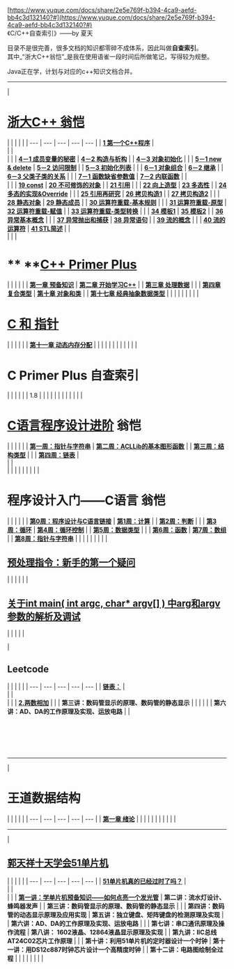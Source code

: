 [https://www.yuque.com/docs/share/2e5e769f-b394-4ca9-aefd-bb4c3d132140?#](https://www.yuque.com/docs/share/2e5e769f-b394-4ca9-aefd-bb4c3d132140?#) <br />《C/C++自查索引》——by 夏天

目录不是很完善，很多文档的知识都零碎不成体系，因此叫做**自查索引**。<br />其中_“浙大C++翁恺”_是我在使用语雀一段时间后所做笔记，写得较为规整。

Java正在学，计划与对应的c++知识文档合并。

---

| <a name="DkVIw"></a>
#     [浙大C++ 翁恺](https://www.yuque.com/phantom-n3odp/suwcyv/nagvca)
 |  |  |  |  |
| --- | --- | --- | --- | --- |
| [**1 第一个C++程序**](https://www.yuque.com/phantom-n3odp/suwcyv/gm7brk) | <br /> |  | <br /> |  |
| [**4－1 成员变量的秘密**](https://www.yuque.com/phantom-n3odp/suwcyv/vnzyy6) | [**4－2 构造与析构**](https://www.yuque.com/phantom-n3odp/suwcyv/avls66) |  | [**4－3 对象初始化**](https://www.yuque.com/phantom-n3odp/suwcyv/vtrulf) |  |
| [**5－1 new & delete**](https://www.yuque.com/phantom-n3odp/suwcyv/mdyc2h) | [**5－2 访问限制**](https://www.yuque.com/phantom-n3odp/suwcyv/ct4nxt) |  | [**5－3 初始化列表**](https://www.yuque.com/phantom-n3odp/suwcyv/frfce8) |  |
| [**6－1 对象组合**](https://www.yuque.com/phantom-n3odp/suwcyv/nxbgr2) | [**6－2 继承**](https://www.yuque.com/phantom-n3odp/suwcyv/gfyr89) |  | [**6－3 父类子类的关系**](https://www.yuque.com/phantom-n3odp/suwcyv/tku8fc) |  |
| [**7－1 函数缺省参数值**](https://www.yuque.com/phantom-n3odp/suwcyv/ok5ggh) | [**7－2 内联函数**](https://www.yuque.com/phantom-n3odp/suwcyv/hrvf89) |  | <br /> |  |
| [**19 const**](https://www.yuque.com/phantom-n3odp/suwcyv/nx7rbm) | [**20 不可修饰的对象**](https://www.yuque.com/phantom-n3odp/suwcyv/ebo4r4) |  | [**21 引用**](https://www.yuque.com/phantom-n3odp/suwcyv/rlmp26) |  |
| [**22 向上造型**](https://www.yuque.com/phantom-n3odp/suwcyv/xnxl1q) | [**23 多态性**](https://www.yuque.com/phantom-n3odp/suwcyv/zxu3mo) |  | [**24 多态的实现&Override**](https://www.yuque.com/phantom-n3odp/suwcyv/cxgwsr) |  |
| [**25 引用再研究**](https://www.yuque.com/phantom-n3odp/suwcyv/tszh7q) | [**26 拷贝构造1**](https://www.yuque.com/phantom-n3odp/suwcyv/firxs8) |  | [**27 拷贝构造2**](https://www.yuque.com/phantom-n3odp/suwcyv/wq3xae) |  |
| [**28 静态对象**](https://www.yuque.com/phantom-n3odp/suwcyv/wb2s8k) | [**29 静态成员**](https://www.yuque.com/phantom-n3odp/suwcyv/vx1na9) |  | [**30 运算符重载-基本规则**](https://www.yuque.com/phantom-n3odp/suwcyv/kq5pze) |  |
| [**31 运算符重载-原型**](https://www.yuque.com/phantom-n3odp/suwcyv/uvtrh6) | [**32 运算符重载-赋值**](https://www.yuque.com/phantom-n3odp/suwcyv/auegqb) |  | [**33 运算符重载-类型转换**](https://www.yuque.com/phantom-n3odp/suwcyv/besrhw) |  |
| [**34 模板1**](https://www.yuque.com/phantom-n3odp/suwcyv/rca92r) | [**35 模板2**](https://www.yuque.com/phantom-n3odp/suwcyv/psxtux) |  | [**36 异常基本概念**](https://www.yuque.com/phantom-n3odp/suwcyv/gu8ebg) |  |
| [**37 异常抛出和捕获**](https://www.yuque.com/phantom-n3odp/suwcyv/nma2l3) | [**38 异常语句**](https://www.yuque.com/phantom-n3odp/suwcyv/wfedex) |  | [**39 流的概念**](https://www.yuque.com/phantom-n3odp/suwcyv/bfbl8a) |  |
| [**40 流的运算符**](https://www.yuque.com/phantom-n3odp/suwcyv/ul0zlf) | [**41 STL简述**](https://www.yuque.com/phantom-n3odp/suwcyv/tu8d2g) |  | <br /> |  |
| <a name="GUVkP"></a>
# **         **[**C++ Primer Plus**](https://www.yuque.com/phantom-n3odp/suwcyv/val69o)
 |  |  |  |  |
| [**第一章 预备知识**](https://www.yuque.com/phantom-n3odp/suwcyv/ziog13) | [**第二章 开始学习C++**](https://www.yuque.com/phantom-n3odp/suwcyv/en7bzu) |  | [**第三章 处理数据**](https://www.yuque.com/phantom-n3odp/suwcyv/eaims5) |  |
| [**第四章 复合类型**](https://www.yuque.com/phantom-n3odp/suwcyv/cg8ap2) | [**第十章 对象和类**](https://www.yuque.com/phantom-n3odp/suwcyv/ygvkrb) |  | [**第十七章 经典抽象数据类型**](https://www.yuque.com/phantom-n3odp/suwcyv/uwi56q) |  |
|  |  |  |  |  |
| <a name="UkMTz"></a>
#        [C 和 指针](https://www.yuque.com/phantom-n3odp/suwcyv/idevyb)
 |  |  |  |  |
| [**第十一章 动态内存分配**](https://www.yuque.com/phantom-n3odp/suwcyv/yvt7ax) |  |  |  |  |
|  |  |  |  |  |
| <a name="ZX33a"></a>
#       C Primer Plus 自查索引
 |  |  |  |  |
| 1.8 |  |  |  |  |
|  |  |  |  |  |
| <a name="rRpRn"></a>
#      [C语言程序设计进阶](https://www.yuque.com/phantom-n3odp/suwcyv/ufm485) 翁恺
 |  |  |  |  |
| [**第一周：指针与字符串**](https://www.yuque.com/phantom-n3odp/suwcyv/kimqbm) | [**第二周：ACLLib的基本图形函数**](https://www.yuque.com/phantom-n3odp/suwcyv/bhkqwd) |  | [**第三周：结构类型**](https://www.yuque.com/phantom-n3odp/suwcyv/kn49cm) |  |
| [**第四周：链表**](https://www.yuque.com/phantom-n3odp/suwcyv/nrwnpq) | <br /> |  | <br /> |  |
|  |  |  |  |  |
| <a name="rAzrO"></a>
# 程序设计入门——C语言  翁恺
 |  |  |  |  |
| [**第0周：程序设计与C语言链接**](https://www.yuque.com/phantom-n3odp/suwcyv/rn4795) | [**第1周：计算**](https://www.yuque.com/phantom-n3odp/suwcyv/lqpxxv) |  | [**第2周：判断**](https://www.yuque.com/phantom-n3odp/suwcyv/pn8mlu) |  |
| [**第3周：循环**](https://www.yuque.com/phantom-n3odp/suwcyv/vc4msw) | [**第4周：循环控制**](https://www.yuque.com/phantom-n3odp/suwcyv/rgsa4w) |  | [**第5周：数据类型**](https://www.yuque.com/phantom-n3odp/suwcyv/kv4ymw) |  |
| [**第6周：函数**](https://www.yuque.com/phantom-n3odp/suwcyv/vqqenq) | [**第7周：数组**](https://www.yuque.com/phantom-n3odp/suwcyv/grbao6) |  | [**第8周：指针与字符串**](https://www.yuque.com/phantom-n3odp/suwcyv/ywyo7m) |  |
|  |  |  |  |  |
| <a name="Tson2"></a>
## [预处理指令：新手的第一个疑问](https://www.yuque.com/phantom-n3odp/suwcyv/gw63zk)
 |  |  |  |  |
| <a name="TetS7"></a>
## [关于int main( int argc, char* argv[] ) 中](https://www.yuque.com/phantom-n3odp/suwcyv/ft064v)[arg和argv参数的解析及调试](https://www.yuque.com/phantom-n3odp/suwcyv/ft064v)
 |  |  |  |  |

| <a name="cAZkE"></a>
## **Leetcode**
 |  |  |  |  |
| --- | --- | --- | --- | --- |
| [**链表：**](https://www.yuque.com/phantom-n3odp/suwcyv/adkhnh) | <br /> |  | <br /> |  |
| [**2.两数相加**](https://www.yuque.com/phantom-n3odp/suwcyv/nqh66a) |  |  | **第三讲：数码管显示的原理、数码管的静态显示** |  |
|  |  |  | **第六讲：AD、DA的工作原理及实现、运放电路** |  |

<a name="FsErM"></a>
## [<br /><br />](https://www.yuque.com/phantom-n3odp/suwcyv/obdbk0)

---

| <a name="GJi9K"></a>
#       王道数据结构
 |  |  |  |  |
| --- | --- | --- | --- | --- |
| [**第一章 绪论**](https://www.yuque.com/phantom-n3odp/suwcyv/inq8v1) |  |  |  |  |
|  |  |  |  |  |



---

| <a name="cOtov"></a>
##      [郭天祥十天学会51单片机](https://www.yuque.com/phantom-n3odp/suwcyv/obdbk0)
 |  |  |  |  |
| --- | --- | --- | --- | --- |
| [**51单片机真的已经过时了吗？**](https://www.yuque.com/phantom-n3odp/suwcyv/kmaks6) | <br /> |  | <br /> |  |
| [**第一讲：学单片机预备知识——如何点亮一个发光管**](https://www.yuque.com/phantom-n3odp/suwcyv/dgwpie) | **第二讲：流水灯设计、蜂鸣器发声** |  | **第三讲：数码管显示的原理、数码管的静态显示** |  |
| **第四讲：数码管的动态显示原理及应用实现** | **第五讲：独立键盘、矩阵键盘的检测原理及实现** |  | **第六讲：AD、DA的工作原理及实现、运放电路** |  |
| **第七讲：串口通讯原理及操作流程** | **第八讲： 1602液晶、12864液晶显示原理及实现** |  | **第九讲：IIC总线AT24C02芯片工作原理** |  |
| **第十讲：利用51单片机的定时器设计一个时钟** | **第十一讲：用DS12c887时钟芯片设计一个高精度时钟** |  | **第十二讲：电路图绘制全过程** |  |
|  |  |  |  |  |

<a name="nPQE1"></a>
## [<br /><br /><br />](https://www.yuque.com/phantom-n3odp/suwcyv/obdbk0)
<a name="fQ77Z"></a>
## [<br /><br /><br /><br />](https://www.yuque.com/phantom-n3odp/suwcyv/obdbk0)
